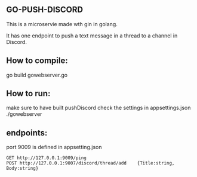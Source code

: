 ## GO-PUSH-DISCORD

This is a microservie made wth gin in golang.

It has one endpoint to push a text message in a thread to a channel in Discord.

## How to compile:
go build gowebserver.go

## How to run:
make sure to have built pushDiscord
check the settings in appsettings.json 
./gowebserver

## endpoints:
port 9009 is defined in appsetting.json
```
GET http://127.0.0.1:9009/ping
POST http://127.0.0.1:9007/discord/thread/add    {Title:string, Body:string}